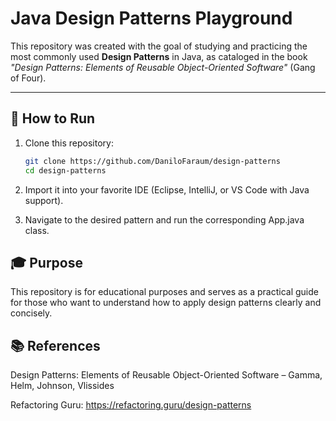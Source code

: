 # Java Design Patterns Playground

This repository was created with the goal of studying and practicing the most commonly used **Design Patterns** in Java, as cataloged in the book *"Design Patterns: Elements of Reusable Object-Oriented Software"* (Gang of Four).

---

## 🚀 How to Run

1. Clone this repository:
   ```bash
   git clone https://github.com/DaniloFaraum/design-patterns
   cd design-patterns
2. Import it into your favorite IDE (Eclipse, IntelliJ, or VS Code with Java support).

3. Navigate to the desired pattern and run the corresponding App.java class.

## 🎓 Purpose
This repository is for educational purposes and serves as a practical guide for those who want to understand how to apply design patterns clearly and concisely.

## 📚 References
Design Patterns: Elements of Reusable Object-Oriented Software – Gamma, Helm, Johnson, Vlissides

Refactoring Guru: https://refactoring.guru/design-patterns
